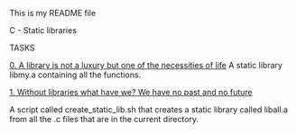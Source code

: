 This is my README file

C - Static libraries

TASKS


[0. A library is not a luxury but one of the necessities of life](libmy.a)
A static library libmy.a containing all the functions.


[1. Without libraries what have we? We have no past and no future](create_static_lib.sh)

A script called create_static_lib.sh that creates a static library called liball.a from all the .c files that are in the current directory.

